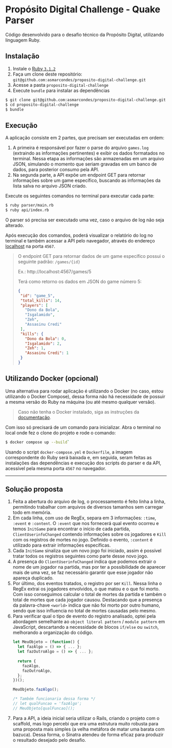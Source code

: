 # Propósito Digital Challenge - Quake Parser
Código desenvolvido para o desafio técnico da Propósito Digital, utilizando linguagem Ruby.

## Instalação

1. Instale o [Ruby `3.1.2`](https://www.ruby-lang.org/en/documentation/installation/)
2. Faça um clone deste repositório: `git@github.com:asmarcondes/proposito-digital-challenge.git`
3. Acesse a pasta `proposito-digital-challenge`
4. Execute `bundle` para instalar as dependências

```bash
$ git clone git@github.com:asmarcondes/proposito-digital-challenge.git
$ cd proposito-digital-challenge
$ bundle
```

## Execução

A aplicação consiste em 2 partes, que precisam ser executadas em ordem: 
1. A primeira é responsável por fazer o parse do arquivo `games.log` (extraindo as informações pertinentes) e exibir os dados formatados no terminal. Nessa etapa as informações são armazenadas em um arquivo JSON, simulando o momento que seriam gravadas em um banco de dados, para posterior consumo pela API.
2. Na segunda parte, a API expõe um endpoint GET para retornar informações sobre um game específico, buscando as informações da lista salva no arquivo JSON criado.

Execute os seguintes comandos no terminal para executar cada parte:

```bash
$ ruby parser/main.rb
$ ruby api/index.rb
```
O parser só precisa ser executado uma vez, caso o arquivo de log não seja alterado.

Após execução dos comandos, poderá visualizar o relatório do log no terminal e também acessar a API pelo navegador, através do endereço [localhost](http://localhost:4567) na porta `4567`.

> O endpoint GET para retornar dados de um game específico possui o seguinte padrão: `/games/{id}`
> 
> Ex.: http://localhost:4567/games/5
>
> Terá como retorno os dados em JSON do game número 5:
> ```JSON
> {
>  "id": "game_5",
>  "total_kills": 14,
>  "players": [
>    "Dono da Bola",
>    "Isgalamido",
>    "Zeh",
>    "Assasinu Credi"
>  ],
>  "kills": {
>    "Dono da Bola": 0,
>    "Isgalamido": 2,
>    "Zeh": 1,
>    "Assasinu Credi": 1
>  }
> }
> ```
> 

## Utilizando Docker (opcional)

Uma alternativa para rodar aplicação é utilizando o Docker (no caso, estou utilizando o Docker Compose), dessa forma não há necessidade de possuir a mesma versão do Ruby na máquina (ou até mesmo qualquer versão).

> Caso não tenha o Docker instalado, siga as instruções da [documentação](https://docs.docker.com/get-docker/).

Com isso só precisará de um comando para inicializar. Abra o terminal no local onde fez o clone do projeto e rode o comando:
```bash
$ docker compose up --build`
```

Usando o script `docker-compose.yml` e `Dockerfile`, a imagem correspondente do Ruby será baixada e, em seguida, seram feitas as instalações das dependências e execução dos scripts do parser e da API, acessível pela mesma porta `4567` no navegador.

---

## Solução proposta

1. Feita a abertura do arquivo de log, o processamento é feito linha a linha, permitindo trabalhar com arquivos de diversos tamanhos sem carregar todo em memória.
2. Em cada linha, com uso de RegEx, separa em 3 informações: `:time`, `:event` e `:content`. O `:event` que nos fornecerá qual evento ocorreu e temos `InitGame` para encontrar o início de cada partida, `ClientUserinfoChanged` contendo informações sobre os jogadores e `Kill` com os registros de mortes no jogo. Definido o evento, `:content` é utilizado para extrair informações específicas.
3. Cada `InitGame` sinaliza que um novo jogo foi iniciado, assim é possível tratar todos os registros seguintes como parte desse novo jogo.
4. A presença do `ClientUserinfoChanged` indica que podemos extrair o nome de um jogador na partida, mas por ter a possibilidade de aparecer mais de uma vez, se faz necessário garantir que esse jogador não apareça duplicado.
5. Por último, dos eventos tratados, o registro por ser `Kill`. Nessa linha o RegEx extrai os jogadores envolvidos, o que matou e o que foi morto. Com isso conseguimos calcular o total de mortes da partida e também o total de mortes que cada jogador causou. Destacando que a presença da palavra-chave `<world>` indica que não foi morto por outro humano, sendo que isso influencia no total de mortes causadas pelo mesmo.
6. Para verificar qual o tipo de evento do registro analisado, optei pela abordagem semelhante ao `object literal pattern` / `module pattern` em JavaScript, descartando a necessidade de blocos `if/else` ou `switch`, melhorando a organização do código.
    ```javascript
    let MeuObjeto = (function() {
      let fazAlgo = () => { ... };
      let fazOutroAlgo = () => { ... };
        
      return {
        fazAlgo,
        fazOutroAlgo,
      };
    })();

    MeuObjeto.fazAlgo();

    /* Também funcionaria dessa forma */
    // let qualFuncao = 'fazAlgo';
    // MeuObjeto[qualFuncao]();
    ```
7. Para a API, a ideia inicial seria utilizar o Rails, criando o projeto com o scaffold, mas logo percebi que era uma estrutura muito robusta para uma proposta mais simples (a velha metáfora de matar uma barata com bazuca). Dessa forma, o Sinatra atendeu de forma eficaz para produzir o resultado desejado pelo desafio.